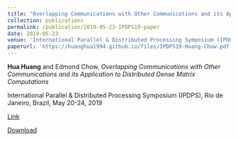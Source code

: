 ```yaml
---
title: "Overlapping Communications with Other Communications and its Application to Distributed Dense Matrix Computations"
collection: publications
permalink: /publication/2019-05-23-IPDPS19-paper
date: 2019-05-23
venue: 'International Parallel & Distributed Processing Symposium (IPDPS19)'
paperurl: 'https://huanghua1994.github.io/files/IPDPS19-Huang-Chow.pdf'
---
```

**Hua Huang** and Edmond Chow, *Overlapping Communications with Other Communications and its Application to Distributed Dense Matrix Computations*

International Parallel & Distributed Processing Symposium (IPDPS), Rio de Janeiro, Brazil, May 20-24, 2019 

[Link](https://ieeexplore.ieee.org/abstract/document/8821006) 

[Download](huanghua1994.github.io/files/IPDPS19-Huang-Chow.pdf)